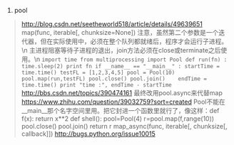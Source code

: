 1.  pool
>http://blog.csdn.net/seetheworld518/article/details/49639651
map(func, iterable[, chunksize=None])
注意，虽然第二个参数是一个迭代器，但在实际使用中，必须在整个队列都就绪后，程序才会运行子进程。\n
主进程阻塞等待子进程的退出，join方法必须在close或terminate之后使用。\n
`import time
from multiprocessing import Pool
def run(fn) :
  time.sleep(2)
  print fn
if __name__ == "__main__" :
  startTime = time.time()
  testFL = [1,2,3,4,5]
  pool = Pool(10)
  pool.map(run,testFL)
  pool.close()
  pool.join()   
  endTime = time.time()
  print "time :", endTime - startTime`
>http://bbs.csdn.net/topics/390474161
最终改用pool.async来代替map
>https://www.zhihu.com/question/39032759?sort=created
Pool不能在__main__那个名字空间里用。把它封进一个函数里就行了，像这样：def f(x):
     return x**2
def shell():
     pool=Pool(4)
     r=pool.map(f,range(10))
     pool.close()
     pool.join()
     return r
map_async(func, iterable[, chunksize[, callback]])
>http://bugs.python.org/issue10015

